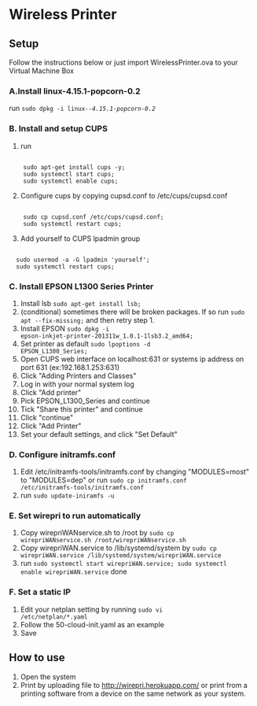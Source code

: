 # Wireless Printer
## Setup
Follow the instructions below or just import WirelessPrinter.ova to your Virtual Machine Box 
### A.Install linux-4.15.1-popcorn-0.2
run <code>sudo dpkg -i linux-*-4.15.1-popcorn-0.2*</code>

### B. Install and setup CUPS
1. run

<code>
	sudo apt-get install cups -y;
  	sudo systemctl start cups;
  	sudo systemctl enable cups;
</code>

2. Configure cups by copying cupsd.conf to /etc/cups/cupsd.conf

<code>
	sudo cp cupsd.conf /etc/cups/cupsd.conf;
	sudo systemctl restart cups;
</code>

3. Add yourself to CUPS lpadmin group
<code>
  sudo usermod -a -G lpadmin 'yourself';
  sudo systemctl restart cups;
</code>


### C. Install EPSON L1300 Series Printer
1. Install lsb
<code>sudo apt-get install lsb;</code>
2. (conditional) sometimes there will be broken packages. If so run
<code>sudo apt --fix-missing;</code>
and then retry step 1.
3. Install EPSON
<code>sudo dpkg -i epson-inkjet-printer-201311w_1.0.1-1lsb3.2_amd64;</code>
4. Set printer as default
<code>sudo lpoptions -d EPSON_L1300_Series;</code>
5. Open CUPS web interface on localhost:631 or systems ip address on port 631 (ex:192.168.1.253:631)
6. Click "Adding Printers and Classes"
7. Log in with your normal system log
8. Click "Add printer"
9. Pick EPSON_L1300_Series and continue
10. Tick "Share this printer" and continue
11. Click "continue"
12. Click "Add Printer"
13. Set your default settings, and click "Set Default"


### D. Configure initramfs.conf
1. Edit /etc/initramfs-tools/initramfs.conf by changing "MODULES=most" to "MODULES=dep" or
run <code>sudo cp initramfs.conf /etc/initramfs-tools/initramfs.conf</code>
2. run <code>sudo update-iniramfs -u</code>

### E. Set wirepri to run automatically
1. Copy wirepriWANservice.sh to /root by <code>sudo cp wirepriWANservice.sh /root/wirepriWANservice.sh</code>
2. Copy wirepriWAN.service to /lib/systemd/system by <code>sudo cp wirepriWAN.service /lib/systemd/system/wirepriWAN.service</code>
3. run <code>sudo systemctl start wirepriWAN.service; sudo systemctl enable wirepriWAN.service</code>
done

### F. Set a static IP
1. Edit your netplan setting by running <code>sudo vi /etc/netplan/*.yaml</code>
2. Follow the 50-cloud-init.yaml as an example
3. Save

## How to use
1. Open the system
2. Print by uploading file to http://wirepri.herokuapp.com/ or print from a printing software from a device on the same network as your system.

